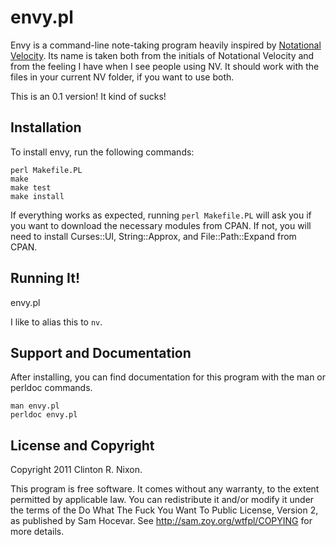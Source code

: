 # envy.pl

Envy is a command-line note-taking program heavily inspired by
[Notational Velocity](http://notational.net/). Its name is taken
both from the initials of Notational Velocity and from the feeling
I have when I see people using NV. It should work with the files 
in your current NV folder, if you want to use both.

This is an 0.1 version! It kind of sucks! 

## Installation

To install envy, run the following commands:

	perl Makefile.PL
	make
	make test
	make install

If everything works as expected, running `perl Makefile.PL` will ask you if
you want to download the necessary modules from CPAN. If not, you will need
to install Curses::UI, String::Approx, and File::Path::Expand from CPAN.

## Running It!

  envy.pl

I like to alias this to `nv`.

## Support and Documentation

After installing, you can find documentation for this program with the
man or perldoc commands.

    man envy.pl
    perldoc envy.pl

## License and Copyright

Copyright 2011 Clinton R. Nixon.

This program is free software. It comes without any warranty, to
the extent permitted by applicable law. You can redistribute it
and/or modify it under the terms of the Do What The Fuck You Want
To Public License, Version 2, as published by Sam Hocevar. See
http://sam.zoy.org/wtfpl/COPYING for more details.
